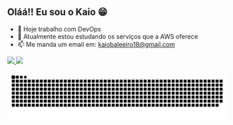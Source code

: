 ## Oláá!! Eu sou o Kaio 😁

- 🔭 Hoje trabalho com DevOps
- 🌱 Atualmente estou estudando os serviços que a AWS oferece
- 📫 Me manda um email em: kaiobaleeiro18@gmail.com

<div>
  <a href='https://github.com/kaio-baleeiro'>
    <img height='180px'  src='https://github-readme-stats.vercel.app/api?username=kaio-baleeiro&scount_private=true&include_all_commits=true&show_icons=true&hide_border=true&theme=vue-dark&locale=pt-br'>
    <img height='180px' src='https://github-readme-stats.vercel.app/api/top-langs/?username=kaio-baleeiro&layout=compact&theme=vue-dark&hide_border=true&locale=pt-br'>
  </a>
</div>

<div>
  
  ![Snake animation](https://github.com/kaio-baleeiro/kaio-baleeiro/blob/output/github-contribution-grid-snake.svg)
  
</div>

